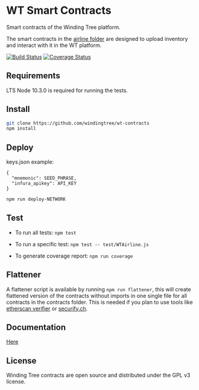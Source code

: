 # WT Smart Contracts

Smart contracts of the Winding Tree platform.

The smart contracts in the [airline folder](https://github.com/windingtree/wt-contracts/tree/master/contracts/airline) are designed to upload inventory and interact with it in the WT platform.

[![Build Status](https://travis-ci.org/windingtree/wt-contracts.svg?branch=master)](https://travis-ci.org/windingtree/wt-contracts)
[![Coverage Status](https://coveralls.io/repos/github/windingtree/wt-contracts/badge.svg?branch=master)](https://coveralls.io/github/windingtree/wt-contracts?branch=master&v=2.0)

## Requirements

LTS Node 10.3.0 is required for running the tests.

## Install

```sh
git clone https://github.com/windingtree/wt-contracts
npm install
```

## Deploy

keys.json example:
```
{
  "mnemonic": SEED_PHRASE,
  "infura_apikey": API_KEY
}
```

```sh
npm run deploy-NETWORK
```

## Test

* To run all tests: `npm test`

* To run a specific test: `npm test -- test/WTAirline.js`

* To generate coverage report: `npm run coverage`

## Flattener

A flattener script is available by running `npm run flattener`, this will create flattened version of the contracts without imports in one single file for all contracts in the contracts folder. This is needed if you plan to use tools like [etherscan verifier](https://etherscan.io/verifyContract) or [securify.ch](https://securify.ch/).

## Documentation

[Here](https://github.com/windingtree/wt-contracts/tree/master/docs)

## License

Winding Tree contracts are open source and distributed under the GPL v3 license.
